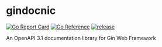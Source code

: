 # gindocnic
[![Go Report Card](https://goreportcard.com/badge/github.com/alpdr/gindocnic)](https://goreportcard.com/report/github.com/alpdr/gindocnic)
[![Go Reference](https://pkg.go.dev/badge/github.com/alpdr/gindocnic.svg)](https://pkg.go.dev/github.com/alpdr/gindocnic)
[![release](https://img.shields.io/github/v/release/alpdr/gindocnic.svg?style=flat-square)](https://github.com/alpdr/gindocnic/releases/latest)

An OpenAPI 3.1 documentation library for Gin Web Framework
